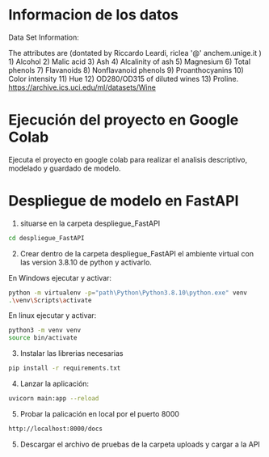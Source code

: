 # Informacion de los datos

Data Set Information:

The attributes are (dontated by Riccardo Leardi, riclea '@' anchem.unige.it ) 1) Alcohol 2) Malic acid 3) Ash 4) Alcalinity of ash 5) Magnesium 6) Total phenols 7) Flavanoids 8) Nonflavanoid phenols 9) Proanthocyanins 10) Color intensity 11) Hue 12) OD280/OD315 of diluted wines 13) Proline.
https://archive.ics.uci.edu/ml/datasets/Wine

# Ejecución del proyecto en Google Colab

Ejecuta el proyecto en google colab para realizar el analisis descriptivo, modelado y guardado de modelo.


# Despliegue de modelo en FastAPI

1. situarse en la carpeta despliegue_FastAPI
```sh
cd despliegue_FastAPI
```
2. Crear dentro de la carpeta despliegue_FastAPI el ambiente virtual con las version 3.8.10 de python y activarlo.

En Windows ejecutar y activar:
```sh
python -m virtualenv -p="path\Python\Python3.8.10\python.exe" venv
.\venv\Scripts\activate

```
En linux ejecutar y activar:
```sh
python3 -m venv venv
source bin/activate
```
3. Instalar las librerias necesarias
```sh
pip install -r requirements.txt
```
4. Lanzar la aplicación: 
```sh
uvicorn main:app --reload
```

5. Probar la palicación en local por el puerto 8000
```sh
http://localhost:8000/docs

```

5. Descargar el archivo de pruebas de la carpeta uploads y cargar a la API

